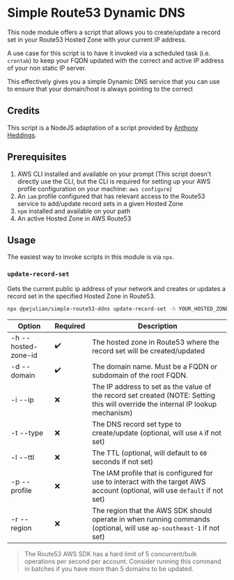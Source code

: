 # Simple Route53 Dynamic DNS

This node module offers a script that allows you to create/update a record set in your Route53 Hosted Zone with your current IP address.

A use case for this script is to have it invoked via a scheduled task (i.e. `crontab`) to keep your FQDN updated with the correct and active IP address of your non static IP server.

This effectively gives you a simple Dynamic DNS service that you can use to ensure that your domain/host is always pointing to the correct

## Credits

This script is a NodeJS adaptation of a script provided by [Anthony Heddings](https://www.cloudsavvyit.com/3103/how-to-roll-your-own-dynamic-dns-with-aws-route-53/).

## Prerequisites

1. AWS CLI installed and available on your prompt (This script doesn't directly use the CLI, but the CLI is required for setting up your AWS profile configuration on your machine: `aws configure`)
2. An `iam` profile configured that has relevant access to the Route53 service to add/update record sets in a given Hosted Zone
3. `npm` installed and available on your path
4. An active Hosted Zone in AWS Route53

## Usage

The easiest way to invoke scripts in this module is via `npx`.

### `update-record-set`

Gets the current public ip address of your network and creates or updates a record set in the specified Hosted Zone in Route53.

```bash
npx @pejulian/simple-route53-ddns update-record-set -h YOUR_HOSTED_ZONE_ID -d YOUR_DOMAIN_NAME_1 YOUR_DOMAIN_NAME_2 [-t RECORD_SET_TYPE -l TTL -p YOUR_IAM_PROFILE -r YOUR_AWS_REGION]
```

| Option              | Required           | Description                                                                                                                      |
| ------------------- | ------------------ | -------------------------------------------------------------------------------------------------------------------------------- |
| -h --hosted-zone-id | :heavy_check_mark: | The hosted zone in Route53 where the record set will be created/updated                                                          |
| -d --domain         | :heavy_check_mark: | The domain name. Must be a FQDN or subdomain of the root FQDN.                                                                   |
| -i --ip             | :x:                | The IP address to set as the value of the record set created (NOTE: Setting this will override the internal IP lookup mechanism) |
| -t --type           | :x:                | The DNS record set type to create/update (optional, will use `A` if not set)                                                     |
| -l --ttl            | :x:                | The TTL (optional, will default to `60` seconds if not set)                                                                      |
| -p --profile        | :x:                | The IAM profile that is configured for use to interact with the target AWS account (optional, will use `default` if not set)     |
| -r --region         | :x:                | The region that the AWS SDK should operate in when running commands (optional, will use `ap-southeast-1` if not set)             |

> The Route53 AWS SDK has a hard limit of 5 concurrent/bulk operations per second per account. Consider running this command in batches if you have more than 5 domains to be updated.
